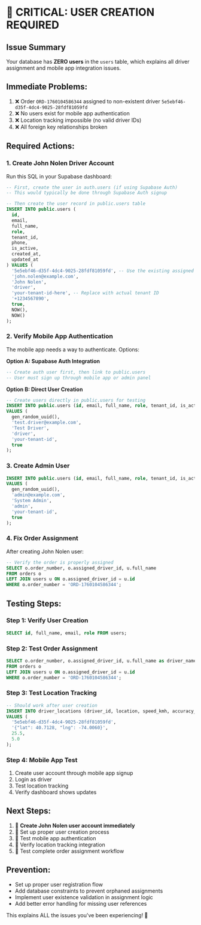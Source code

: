 # 🚨 CRITICAL: USER CREATION REQUIRED

## **Issue Summary**

Your database has **ZERO users** in the `users` table, which explains all driver assignment and mobile app integration issues.

## **Immediate Problems:**

1. ❌ Order `ORD-1760104586344` assigned to non-existent driver `5e5ebf46-d35f-4dc4-9025-28fdf81059fd`
2. ❌ No users exist for mobile app authentication
3. ❌ Location tracking impossible (no valid driver IDs)
4. ❌ All foreign key relationships broken

## **Required Actions:**

### **1. Create John Nolen Driver Account**

Run this SQL in your Supabase dashboard:

```sql
-- First, create the user in auth.users (if using Supabase Auth)
-- This would typically be done through Supabase Auth signup

-- Then create the user record in public.users table
INSERT INTO public.users (
  id,
  email,
  full_name,
  role,
  tenant_id,
  phone,
  is_active,
  created_at,
  updated_at
) VALUES (
  '5e5ebf46-d35f-4dc4-9025-28fdf81059fd', -- Use the existing assigned driver ID
  'john.nolen@example.com',
  'John Nolen',
  'driver',
  'your-tenant-id-here', -- Replace with actual tenant ID
  '+1234567890',
  true,
  NOW(),
  NOW()
);
```

### **2. Verify Mobile App Authentication**

The mobile app needs a way to authenticate. Options:

**Option A: Supabase Auth Integration**

```sql
-- Create auth user first, then link to public.users
-- User must sign up through mobile app or admin panel
```

**Option B: Direct User Creation**

```sql
-- Create users directly in public.users for testing
INSERT INTO public.users (id, email, full_name, role, tenant_id, is_active)
VALUES (
  gen_random_uuid(),
  'test.driver@example.com',
  'Test Driver',
  'driver',
  'your-tenant-id',
  true
);
```

### **3. Create Admin User**

```sql
INSERT INTO public.users (id, email, full_name, role, tenant_id, is_active)
VALUES (
  gen_random_uuid(),
  'admin@example.com',
  'System Admin',
  'admin',
  'your-tenant-id',
  true
);
```

### **4. Fix Order Assignment**

After creating John Nolen user:

```sql
-- Verify the order is properly assigned
SELECT o.order_number, o.assigned_driver_id, u.full_name
FROM orders o
LEFT JOIN users u ON o.assigned_driver_id = u.id
WHERE o.order_number = 'ORD-1760104586344';
```

## **Testing Steps:**

### **Step 1: Verify User Creation**

```sql
SELECT id, full_name, email, role FROM users;
```

### **Step 2: Test Order Assignment**

```sql
SELECT o.order_number, o.assigned_driver_id, u.full_name as driver_name
FROM orders o
LEFT JOIN users u ON o.assigned_driver_id = u.id
WHERE o.order_number = 'ORD-1760104586344';
```

### **Step 3: Test Location Tracking**

```sql
-- Should work after user creation
INSERT INTO driver_locations (driver_id, location, speed_kmh, accuracy_meters)
VALUES (
  '5e5ebf46-d35f-4dc4-9025-28fdf81059fd',
  '{"lat": 40.7128, "lng": -74.0060}',
  25.5,
  5.0
);
```

### **Step 4: Mobile App Test**

1. Create user account through mobile app signup
2. Login as driver
3. Test location tracking
4. Verify dashboard shows updates

## **Next Steps:**

1. 🎯 **Create John Nolen user account immediately**
2. 🔧 Set up proper user creation process
3. 📱 Test mobile app authentication
4. 📍 Verify location tracking integration
5. 🧪 Test complete order assignment workflow

## **Prevention:**

- Set up proper user registration flow
- Add database constraints to prevent orphaned assignments
- Implement user existence validation in assignment logic
- Add better error handling for missing user references

This explains ALL the issues you've been experiencing! 🎯
